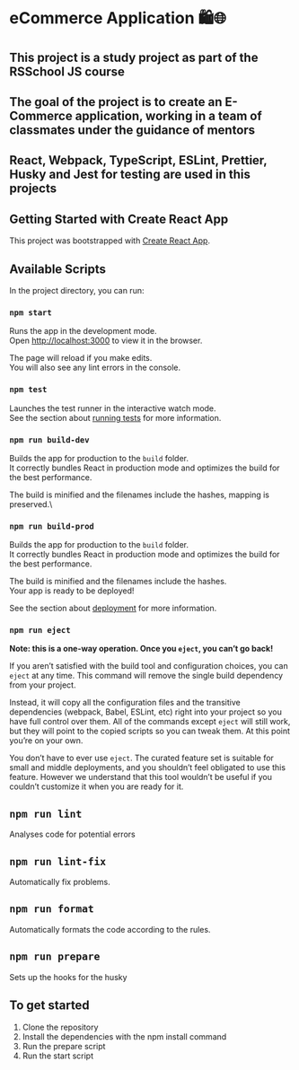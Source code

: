 # eCommerce Application 🛍️🌐

## This project is a study project as part of the RSSchool JS course

## The goal of the project is to create an E-Commerce application, working in a team of classmates under the guidance of mentors

## React, Webpack, TypeScript, ESLint, Prettier, Husky and Jest for testing are used in this projects

## Getting Started with Create React App

This project was bootstrapped with [Create React App](https://github.com/facebook/create-react-app).

## Available Scripts

In the project directory, you can run:

### `npm start`

Runs the app in the development mode.\
Open [http://localhost:3000](http://localhost:3000) to view it in the browser.

The page will reload if you make edits.\
You will also see any lint errors in the console.

### `npm test`

Launches the test runner in the interactive watch mode.\
See the section about [running tests](https://facebook.github.io/create-react-app/docs/running-tests) for more information.

### `npm run build-dev`

Builds the app for production to the `build` folder.\
It correctly bundles React in production mode and optimizes the build for the best performance.

The build is minified and the filenames include the hashes, mapping is preserved.\

### `npm run build-prod`

Builds the app for production to the `build` folder.\
It correctly bundles React in production mode and optimizes the build for the best performance.

The build is minified and the filenames include the hashes.\
Your app is ready to be deployed!

See the section about [deployment](https://facebook.github.io/create-react-app/docs/deployment) for more information.

### `npm run eject`

**Note: this is a one-way operation. Once you `eject`, you can’t go back!**

If you aren’t satisfied with the build tool and configuration choices, you can `eject` at any time. This command will remove the single build dependency from your project.

Instead, it will copy all the configuration files and the transitive dependencies (webpack, Babel, ESLint, etc) right into your project so you have full control over them. All of the commands except `eject` will still work, but they will point to the copied scripts so you can tweak them. At this point you’re on your own.

You don’t have to ever use `eject`. The curated feature set is suitable for small and middle deployments, and you shouldn’t feel obligated to use this feature. However we understand that this tool wouldn’t be useful if you couldn’t customize it when you are ready for it.

## `npm run lint`

Analyses code for potential errors

## `npm run lint-fix`

Automatically fix problems.

## `npm run format`

Automatically formats the code according to the rules.

## `npm run prepare`

Sets up the hooks for the husky

## To get started

1. Clone the repository
2. Install the dependencies with the npm install command
3. Run the prepare script
4. Run the start script
